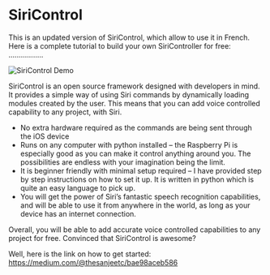 # SiriControl

This is an updated version of SiriControl, which allow to use it in French. Here is a complete tutorial to build your own SiriController for free: .................

![SiriControl Demo](https://images.ctfassets.net/tvfg2m04ppj4/1PZVE9xziMv8DlKNKJONts/7264a51ae7c8b59ba2b39b49fb86f0cf/SiriControl.jpg)

SiriControl is an open source framework designed with developers in mind. It provides a simple way of using Siri commands by dynamically loading modules created by the user. This means that you can add voice controlled capability to any project, with Siri.

- No extra hardware required as the commands are being sent through the iOS device
- Runs on any computer with python installed – the Raspberry Pi is especially good as you can make it control anything around you. The possibilities are endless with your imagination being the limit.
- It is beginner friendly with minimal setup required – I have provided step by step instructions on how to set it up. It is written in python which is quite an easy language to pick up.
- You will get the power of Siri’s fantastic speech recognition capabilities, and will be able to use it from anywhere in the world, as long as your device has an internet connection.

Overall, you will be able to add accurate voice controlled capabilities to any project for free. 
Convinced that SiriControl is awesome?

Well, here is the link on how to get started: https://medium.com/@thesanjeetc/bae98aceb586




